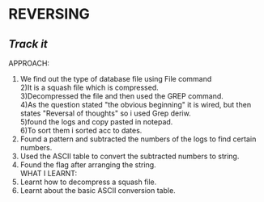 # **REVERSING**
## *Track it*
APPROACH: <br/>
1) We find out the type of database file using File command<br/>
2)It is a squash file which is compressed. <br/>
3)Decompressed the file and then used the GREP command.<br/>
4)As the question stated "the obvious beginning" it is wired, but then states "Reversal of thoughts" so i used Grep deriw.<br/>
5)found the logs and copy pasted in notepad.<br/>
6)To sort them i sorted acc to dates.
7) Found a pattern and subtracted the numbers of the logs to find certain numbers.<br/>
8) Used the ASCII table to convert the subtracted numbers to string.<br/>
9) Found the flag after arranging the string.<br/>
WHAT I LEARNT:  <br/>
1) Learnt how to decompress a squash file.<br/>
2) Learnt about the basic ASCII conversion table.
